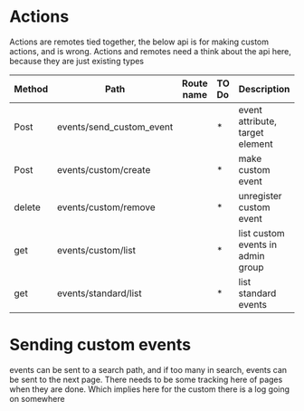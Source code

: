 # Actions


Actions are remotes tied together, the below api is for making custom actions, and is wrong.
Actions and remotes need a think about the api here, because they are just existing types

| Method | Path                     | Route name | TO Do | Description                        |
|--------|--------------------------|------------|:------|------------------------------------|
| Post   | events/send_custom_event |            | *     | event attribute, target element    |
| Post   | events/custom/create     |            | *     | make custom event                  |
| delete | events/custom/remove     |            | *     | unregister custom event            |
| get    | events/custom/list       |            | *     | list custom events in admin group  |
| get    | events/standard/list     |            | *     | list standard events               |

    

# Sending custom events
events can be sent to a search path, and if too many in search, events can be sent to the next page.
There needs to be some tracking here of pages when they are done. Which implies here for the custom there is a log going on somewhere
